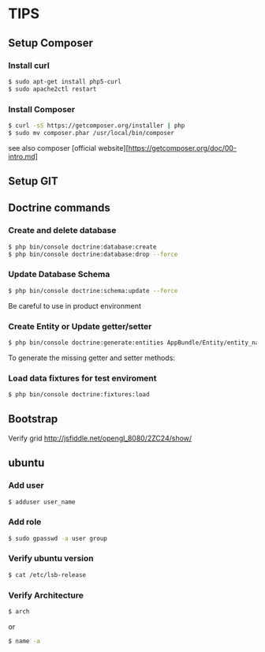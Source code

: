 # TIPS

## Setup Composer
### Install curl
```sh
$ sudo apt-get install php5-curl
$ sudo apache2ctl restart
```

### Install Composer
```sh
$ curl -sS https://getcomposer.org/installer | php
$ sudo mv composer.phar /usr/local/bin/composer
```
see also composer [official website][https://getcomposer.org/doc/00-intro.md]

## Setup GIT


## Doctrine commands
### Create and delete database
```sh
$ php bin/console doctrine:database:create
$ php bin/console doctrine:database:drop --force
```
### Update Database Schema
```sh
$ php bin/console doctrine:schema:update --force
```
Be careful to use in product environment

### Create Entity or Update getter/setter
```sh
$ php bin/console doctrine:generate:entities AppBundle/Entity/entity_name
```
To generate the missing getter and setter methods:

### Load data fixtures for test enviroment
```sh
$ php bin/console doctrine:fixtures:load
```

## Bootstrap
Verify grid
http://jsfiddle.net/opengl_8080/2ZC24/show/

## ubuntu
### Add user
```sh
$ adduser user_name
```

### Add role
```sh
$ sudo gpasswd -a user group
```

### Verify ubuntu version
```sh
$ cat /etc/lsb-release
```

### Verify Architecture
```sh
$ arch
```
or
```sh
$ name -a
```
